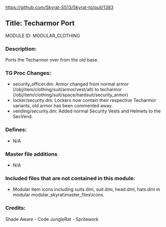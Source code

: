 https://github.com/Skyrat-SS13/Skyrat-tg/pull/1383

## Title: Techarmor Port

MODULE ID: MODULAR_CLOTHING

### Description:

Ports the Techarmor over from the old base.

### TG Proc Changes:

- security_officer.dm: Armor changed from normal armor (/obj/item/clothing/suit/armor/vest/alt) to techarmor (/obj/item/clothing/suit/space/hardsuit/security_armor)
- locker/security.dm: Lockers now contain their respective Techarmor variants, old armor has been commented away.
- vending/security.dm: Added normal Security Vests and Helmets to the SecVend.

### Defines:

- N/A

### Master file additions

- N/A

### Included files that are not contained in this module:

- Modular item icons including suits.dmi, suit.dmi, head.dmi, hats.dmi in modular modular_skyrat\master_files\icons.


### Credits:
Shade Aware - Code
JungleRat - Spritework